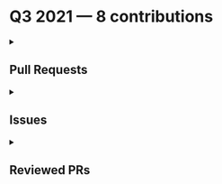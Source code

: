 # Q3 2021 — 8 contributions

<details>
  <summary><h2>Pull Requests</h2></summary>
<table style='width:100%; table-layout:fixed;'>
  <thead>
    <tr>
      <th style='width:5%;'>No.</th>
      <th style='width:20%;'>Project Name</th>
      <th style='width:20%;'>Title</th>
      <th style='width:35%;'>Description</th>
      <th style='width:20%;'>Date</th>
    </tr>
  </thead>
  <tbody>
    <tr>
      <td>1.</td>
      <td>Virtual-Coffee/virtualcoffee.io</td>
      <td><a href='https://github.com/Virtual-Coffee/virtualcoffee.io/pull/348'>Fix typo for YouTube link's markdown</a></td>
      <td>## Linked Issue

- closes #347 

## Description

Fix the YouTube link's markdown

## Methodology

</td>
      <td>2021-09-27</td>
    </tr>
    <tr>
      <td>2.</td>
      <td>Virtual-Coffee/VC-Community-Docs</td>
      <td><a href='https://github.com/Virtual-Coffee/VC-Community-Docs/pull/203'>Add tips to onboard volunteer notetaker</a></td>
      <td>As per @BekahHW's experience & thread on Slack about onboarding volunteer notetakers.

I suggest adding tips for the room leaders on how to onboard a volunteer notetaker while giving the intro.
</td>
      <td>2021-09-13</td>
    </tr>
    <tr>
      <td>3.</td>
      <td>Virtual-Coffee/virtualcoffee.io</td>
      <td><a href='https://github.com/Virtual-Coffee/virtualcoffee.io/pull/336'>Feature/add guide for VC prospective members</a></td>
      <td>## Linked Issue

#311 

## Description

Create and add the guide to joining VC for prospective/new members.

## Methodology



</td>
      <td>2021-09-11</td>
    </tr>
    <tr>
      <td>4.</td>
      <td>Virtual-Coffee/virtualcoffee.io</td>
      <td><a href='https://github.com/Virtual-Coffee/virtualcoffee.io/pull/325'>Add September newsletter</a></td>
      <td>## Linked Issue

#323 

## Description

Add September 2021 newsletter

## Methodology


</td>
      <td>2021-09-06</td>
    </tr>
    <tr>
      <td>5.</td>
      <td>Virtual-Coffee/virtualcoffee.io</td>
      <td><a href='https://github.com/Virtual-Coffee/virtualcoffee.io/pull/291'>Add August newsletter</a></td>
      <td>## Linked Issue

#282 

## Description

Add August 2021 newsletter

## Methodology



</td>
      <td>2021-08-12</td>
    </tr>
    <tr>
      <td>6.</td>
      <td>Virtual-Coffee/virtualcoffee.io</td>
      <td><a href='https://github.com/Virtual-Coffee/virtualcoffee.io/pull/274'>Add July newsletter</a></td>
      <td>## Linked Issue

#267 

## Description

Add July 2021 newsletter

## Methodology

</td>
      <td>2021-07-05</td>
    </tr>
  </tbody>
</table>
</details>

<details>
  <summary><h2>Issues</h2></summary>
<table style='width:100%; table-layout:fixed;'>
  <thead>
    <tr>
      <th style='width:5%;'>No.</th>
      <th style='width:20%;'>Project Name</th>
      <th style='width:20%;'>Title</th>
      <th style='width:35%;'>Description</th>
      <th style='width:20%;'>Date</th>
    </tr>
  </thead>
  <tbody>
    <tr>
      <td>1.</td>
      <td>Virtual-Coffee/virtualcoffee.io</td>
      <td><a href='https://github.com/Virtual-Coffee/virtualcoffee.io/issues/347'>Typo of markdown in Guide To VC</a></td>
      <td>### Is there an existing issue for this?

- [X] I have searched the existing issues

### What happened?

There is a typo in the markdown to the link to YouTube.

![typo-markdown](https://user-images.githubusercontent.com/45172775/134976865-5300c63e-5bcf-4d5a-8f78-9280e301c626.jpg)
.

### Steps To Reproduce

Go to [Virtual Coffee Events](https://virtualcoffee.io/member-resources/guide-to-vc/#virtual-coffee-events), in the Lightning Talks session.

### What browsers are you seeing the problem on?

_No response_

### Environment

_No response_

### Anything else?

I would like to be assigned to tackle this issue.

### Code of Conduct

- [X] I've read the Code of Conduct and understand my responsibilities as a member of the Virtual Coffee community</td>
      <td>2021-09-27</td>
    </tr>
    <tr>
      <td>2.</td>
      <td>Virtual-Coffee/virtualcoffee.io</td>
      <td><a href='https://github.com/Virtual-Coffee/virtualcoffee.io/issues/317'>Install and Run link in CONTRIBUTING.md goes nowhere </a></td>
      <td>### Is there an existing issue for this?

- [X] I have searched the existing issues

### What happened?

In the [Table of Contents section in CONTRIBUTING.md](https://github.com/Virtual-Coffee/virtualcoffee.io/blob/main/CONTRIBUTING.md#table-of-contents), the link to "Install and Run" (see attached screenshot) goes nowhere.
It's because that link changed to "[Local development](https://github.com/Virtual-Coffee/virtualcoffee.io/blob/main/CONTRIBUTING.md#local-development)".

This would be a good first issue for those who start to get their hands wet in open source!

<hr/>


![table-of-contents](https://user-images.githubusercontent.com/45172775/132096902-74c3c6fa-e528-454a-b38e-c4aa00027cc0.jpg)



### Steps To Reproduce

_No response_

### What browsers are you seeing the problem on?

_No response_

### Environment

```markdown
- OS:
- Node:
- yarn:
```


### Anything else?

_No response_

### Code of Conduct

- [X] I've read the Code of Conduct and understand my responsibilities as a member of the Virtual Coffee community</td>
      <td>2021-09-04</td>
    </tr>
  </tbody>
</table>
</details>

<details>
  <summary><h2>Reviewed PRs</h2></summary>
No contribution in this quarter.
</details>

